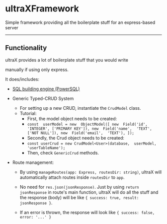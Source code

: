 
#  ultraXFramework

Simple framework providing all the boilerplate stuff for an express-based server

<hr>

## Functionality

ultraX provides a lot of boilerplate stuff that you would write

manually if using only express.

It does/includes:

* [SQL building engine (PowerSQL)](https://github.com/isaqueks/powersql)

* Generic Typed-CRUD System
	* For setting up a new CRUD, instantiate the `CrudModel` class.
	* Tutorial:
		* First, the model object needs to be created:
		* `const  userModel = new  ObjectModel([
	new  Field('id',  'INTEGER', ['PRIMARY KEY']),
	new  Field('name',  'TEXT', ['NOT NULL']),
	new  Field('email',  'TEXT'),
	]);`
		* Secondly, the Crud object needs to be created:
		* `const userCrud = new CrudModel<User>(database,  userModel,  'userTableName');`
		* Then, check `GenericCrud` methods.

* Route management:

	* By using `manageRoutes(app: Express, routesDir: string)`, ultraX will automatically attach routes inside `routesDir` to `app`.

	* No need for `res.json(jsonResponse)`. Just by using `return jsonResponse` in route's main function, ultraX will do all the stuff and the response (body) will be like `{ success: true, result: jsonResponse }`.

	* If an error is thrown, the response will look like `{ success: false, error: '...' }`